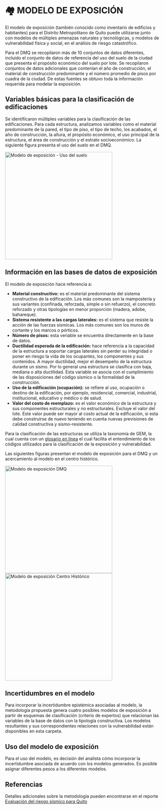 # 🏘️ MODELO DE EXPOSICIÓN

El modelo de exposición (también conocido como inventario de edificios y habitantes) para el Distrito Metropolitano de Quito puede utilizarse junto con modelos de múltiples amenazas naturales y tecnológicas, y modelos de vulnerabilidad física y social, en el análisis de riesgo catastrófico.

Para el DMQ se recopilaron más de 10 conjuntos de datos diferentes, incluido el conjunto de datos de referencia del uso del suelo de la ciudad que presenta el propósito económico del suelo por lote. Se recopilaron conjuntos de datos adicionales que contenían el año de construcción, el material de construcción predominante y el número promedio de pisos por cuadra de la ciudad. De estas fuentes se obtuvo toda la información requerida para modelar la exposición. 
 

## Variables básicas para la clasificación de edificaciones
Se identificaron múltiples variables para la clasificación de las edificaciones. Para cada estructura, analizamos variables como el material predominante de la pared, el tipo de piso, el tipo de techo, los acabados, el año de construcción, la altura, el propósito económico, el uso principal de la estructura, el área de construcción y el estrato socioeconómico. La siguiente figura presenta el uso del suelo en el DMQ.

<p >
  <img src="../Mapas/exposicion/Quito_Uso_Suelo.png" alt="Modelo de exposición - Uso del suelo" width="350">
</p>

## Información en las bases de datos de exposición
El modelo de exposición hace referencia a:
- **Material constructivo:** es el material predominante del sistema constructivo de la edificación. Los más comunes son la mampostería y sus variantes (confinada, reforzada, simple o sin refuerzo), el concreto reforzado y otras tipologías en menor proporción (madera, adobe, bahareque).
- **Sistema resistente a las cargas laterales:** es el sistema que resiste la acción de las fuerzas sísmicas. Los más comunes son los muros de cortante y los marcos o pórticos.
- **Número de pisos:** esta veriable se encuentra directamente en la base de datos.
- **Ductilidad esperada de la edificación:** hace referencia a la capacidad de la estructura a soportar cargas laterales sin perder su integridad o poner en riesgo la vida de los ocupantes, los componentes y sus contenidos. A mayor ductilidad, mejor el desempeño de la estructura durante un sismo. Por lo general una estructura se clasifica con baja, mediana o alta ductilidad. Esta variable se asocia con el cumplimiento de las disposiciones del código sísmico o la formalidad de la construcción.
- **Uso de la edificación (ocupación):** se refiere al uso, ocupación o destino de la edificación, por ejemplo, residencial, comercial, industrial, institucional, educativo y médico o de salud.
- **Valor del costo de reemplazo:** es el valor económico de la estructura y sus componentes estructurales y no estructurales. Excluye el valor del lote. Este valor puede ser mayor al costo actual de la edificación, si esta debe construirse de nuevo teniendo en cuenta nuevas previsiones de calidad constructiva y sismo-resistente.

Para la clasificación de las estructuras se utiliza la taxonomía de GEM, la cual cuenta con un [glosario en línea](https://taxonomy.openquake.org/) el cual facilita el entendimiento de los códigos utilizados para la clasificación de la exposición y vulnerabilidad.

Las siguientes figuras presentan el modelo de exposición para el DMQ y un acercamiento al modelo en el centro histórico.
<p >
  <img src="../Mapas/exposicion/Quito_Exp_1.png" alt="Modelo de exposición DMQ" width="350">

  <img src="../Mapas/exposicion/Quito_Exp_3.png" alt="Modelo de exposición Centro Histórico" width="350">

</p>


## Incertidumbres en el modelo
Para incorporar la incertidumbre epistémica asociadas al modelo, la metodología propuesta genera cuatro posibles modelos de exposición a partir de esquemas de clasificación (criterio de expertos) que relacionan las variables de la base de datos con la tipología constructiva. Los modelos resultantes y sus correspondientes relaciones con la vulnerabilidad están disponibles en esta carpeta. 

## Uso del modelo de exposición
Para el uso del modelo, es decisión del analista cómo incorporar la incertidumbre asociada de acuerdo con los modelos generados. Es posible asignar diferentes pesos a los diferentes modelos.


## Referencias
Detalles adicionales sobre la metodología pueden encontrarse en el reporte [Evaluación del riesgo sísmico para Quito](./TREQ_Deliverable_D262_Riesgo_Sismico_Quito.pdf)